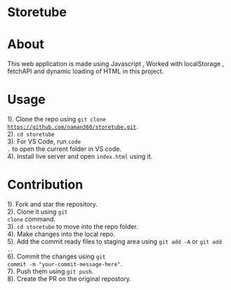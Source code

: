 # Storetube

# About
This web application is made using Javascript , Worked with localStorage , fetchAPI and dynamic loading of HTML in this project.

# Usage
1). Clone the repo using <code>git clone https://github.com/naman360/storetube.git</code>.<br>
2). <code>cd storetube</code><br>
3). For VS Code, run <code>code .</code> to open the current folder in VS code.<br>
4). Install live server and open <code>index.html</code> using it.<br>

# Contribution
1). Fork and star the repository.<br>
2). Clone it using <code>git clone</code> command.<br>
3). <code>cd storetube</code> to move into the repo folder.<br>
4). Make changes into the local repo.<br>
5). Add the commit ready files to staging area using <code>git add -A</code> or <code>git add .</code>.<br>
6). Commit the changes using <code>git commit -m "your-commit-message-here"</code>.<br>
7). Push them using <code>git push</code>.<br>
8). Create the PR on the original repostory.<br>

